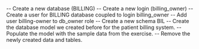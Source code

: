 -- Create a new database (BILLING)
-- Create a new login (billing_owner)
-- Create a user for BILLING database coupled to login billing_owner
-- Add user billing-owner to db_owner role
-- Create a new schema BIL
-- Create the database model we created before for the patient billing system.
-- Populate the model with the sample data from the exercise.
-- Remove the newly created  data and tables.